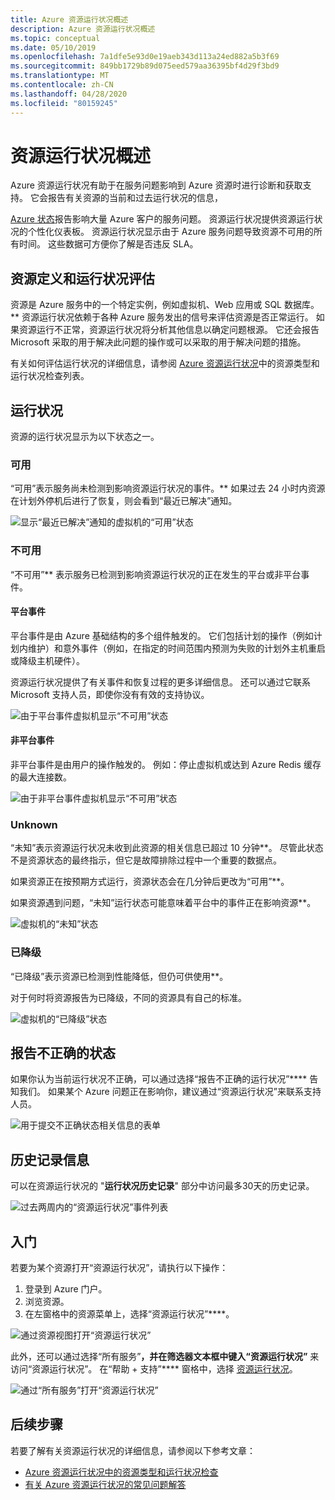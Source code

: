 ```yaml
---
title: Azure 资源运行状况概述
description: Azure 资源运行状况概述
ms.topic: conceptual
ms.date: 05/10/2019
ms.openlocfilehash: 7a1dfe5e93d0e19aeb343d113a24ed882a5b3f69
ms.sourcegitcommit: 849bb1729b89d075eed579aa36395bf4d29f3bd9
ms.translationtype: MT
ms.contentlocale: zh-CN
ms.lasthandoff: 04/28/2020
ms.locfileid: "80159245"
---
```

# <a name="resource-health-overview"></a>资源运行状况概述
 
Azure 资源运行状况有助于在服务问题影响到 Azure 资源时进行诊断和获取支持。 它会报告有关资源的当前和过去运行状况的信息，

[Azure 状态](https://status.azure.com)报告影响大量 Azure 客户的服务问题。 资源运行状况提供资源运行状况的个性化仪表板。 资源运行状况显示由于 Azure 服务问题导致资源不可用的所有时间。 这些数据可方便你了解是否违反 SLA。

## <a name="resource-definition-and-health-assessment"></a>资源定义和运行状况评估

资源是 Azure 服务中的一个特定实例，例如虚拟机、Web 应用或 SQL 数据库。** 资源运行状况依赖于各种 Azure 服务发出的信号来评估资源是否正常运行。 如果资源运行不正常，资源运行状况将分析其他信息以确定问题根源。 它还会报告 Microsoft 采取的用于解决此问题的操作或可以采取的用于解决问题的措施。

有关如何评估运行状况的详细信息，请参阅 [Azure 资源运行状况](resource-health-checks-resource-types.md)中的资源类型和运行状况检查列表。

## <a name="health-status"></a>运行状况

资源的运行状况显示为以下状态之一。

### <a name="available"></a>可用

“可用”表示服务尚未检测到影响资源运行状况的事件。** 如果过去 24 小时内资源在计划外停机后进行了恢复，则会看到“最近已解决”通知。

![显示“最近已解决”通知的虚拟机的“可用”状态](./media/resource-health-overview/Available.png)

### <a name="unavailable"></a>不可用

“不可用”** 表示服务已检测到影响资源运行状况的正在发生的平台或非平台事件。

#### <a name="platform-events"></a>平台事件

平台事件是由 Azure 基础结构的多个组件触发的。 它们包括计划的操作（例如计划内维护）和意外事件（例如，在指定的时间范围内预测为失败的计划外主机重启或降级主机硬件）。

资源运行状况提供了有关事件和恢复过程的更多详细信息。 还可以通过它联系 Microsoft 支持人员，即使你没有有效的支持协议。

![由于平台事件虚拟机显示“不可用”状态](./media/resource-health-overview/Unavailable.png)

#### <a name="non-platform-events"></a>非平台事件

非平台事件是由用户的操作触发的。 例如：停止虚拟机或达到 Azure Redis 缓存的最大连接数。

![由于非平台事件虚拟机显示“不可用”状态](./media/resource-health-overview/Unavailable_NonPlatform.png)

### <a name="unknown"></a>Unknown

“未知”表示资源运行状况未收到此资源的相关信息已超过 10 分钟**。 尽管此状态不是资源状态的最终指示，但它是故障排除过程中一个重要的数据点。

如果资源正在按预期方式运行，资源状态会在几分钟后更改为“可用”**。

如果资源遇到问题，“未知”运行状态可能意味着平台中的事件正在影响资源**。

![虚拟机的“未知”状态](./media/resource-health-overview/Unknown.png)

### <a name="degraded"></a>已降级

“已降级”表示资源已检测到性能降低，但仍可供使用**。

对于何时将资源报告为已降级，不同的资源具有自己的标准。

![虚拟机的“已降级”状态](./media/resource-health-overview/degraded.png)

## <a name="reporting-an-incorrect-status"></a>报告不正确的状态

如果你认为当前运行状况不正确，可以通过选择“报告不正确的运行状况”**** 告知我们。 如果某个 Azure 问题正在影响你，建议通过“资源运行状况”来联系支持人员。

![用于提交不正确状态相关信息的表单](./media/resource-health-overview/incorrect-status.png)

## <a name="history-information"></a>历史记录信息

可以在资源运行状况的 "**运行状况历史记录**" 部分中访问最多30天的历史记录。

![过去两周内的“资源运行状况”事件列表](./media/resource-health-overview/history-blade.png)

## <a name="get-started"></a>入门

若要为某个资源打开“资源运行状况”，请执行以下操作：

1. 登录到 Azure 门户。
2. 浏览资源。
3. 在左窗格中的资源菜单上，选择“资源运行状况”****。

![通过资源视图打开“资源运行状况”](./media/resource-health-overview/from-resource-blade.png)

此外，还可以通过选择“所有服务”****，并在筛选器文本框中键入“资源运行状况”**** 来访问“资源运行状况”。 在“帮助 + 支持”**** 窗格中，选择 [资源运行状况](https://ms.portal.azure.com/#blade/Microsoft_Azure_Monitoring/AzureMonitoringBrowseBlade/resourceHealth)。

![通过“所有服务”打开“资源运行状况”](./media/resource-health-overview/FromOtherServices.png)

## <a name="next-steps"></a>后续步骤

若要了解有关资源运行状况的详细信息，请参阅以下参考文章：
-  [Azure 资源运行状况中的资源类型和运行状况检查](resource-health-checks-resource-types.md)
-  [有关 Azure 资源运行状况的常见问题解答](resource-health-faq.md)

